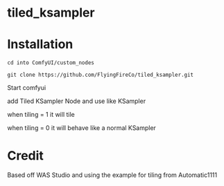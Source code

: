 # tiled_ksampler

# Installation

`cd into ComfyUI/custom_nodes`

`git clone https://github.com/FlyingFireCo/tiled_ksampler.git`

Start comfyui

add Tiled KSampler Node and use like KSampler


when tiling = 1 it will tile

when tiling = 0 it will behave like a normal KSampler


# Credit
Based off WAS Studio and using the example for tiling from Automatic1111

